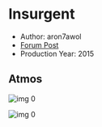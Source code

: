 # Insurgent

* Author: aron7awol
* [Forum Post](https://www.avsforum.com/threads/bass-eq-for-filtered-movies.2995212/post-58306850)
* Production Year: 2015

## Atmos

![img 0](https://i.imgur.com/UJLO125.jpg)

![img 0](https://i.imgur.com/e69nqHC.png)

